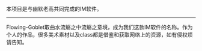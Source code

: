 本项目是与幽默老高共同完成的IM软件。

---
Flowing-Goblet取曲水流觞之中流觞之意境，成为我们这款IM软件的名称。作为个人的作品，很多美术素材以及class都是借鉴和获取网络上的资源，如有侵权烦请告知。
